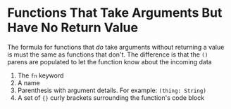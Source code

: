 # Functions That Take Arguments But Have No Return Value

The formula for functions that _do_ take
arguments without returning a value is must
the same as functions that don't. The
difference is that the `()` parens are
populated to let the function know about
the incoming data

1. The `fn` keyword
2. A name
3. Parenthesis with argument details. For example: `(thing: String)`
4. A set of `{}` curly brackets surrounding the function's code block
